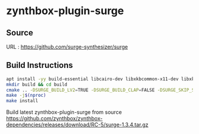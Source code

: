 # zynthbox-plugin-surge

## Source
URL : https://github.com/surge-synthesizer/surge

## Build Instructions
```sh
apt install -yy build-essential libcairo-dev libxkbcommon-x11-dev libxkbcommon-dev libxcb-cursor-dev libxcb-keysyms1-dev libxcb-util-dev libxrandr-dev libxinerama-dev libxcursor-dev libasound2-dev libjack-jackd2-dev
mkdir build && cd build
cmake .. -DSURGE_BUILD_LV2=TRUE -DSURGE_BUILD_CLAP=FALSE -DSURGE_SKIP_STANDALONE=TRUE -DSURGE_SKIP_VST3=TRUE -DSURGE_BUILD_TESTRUNNER=FALSE -DSURGE_BUILD_PYTHON_BINDINGS=FALSE
make -j$(nproc)
make install
```

Build latest zynthbox-plugin-surge from source https://github.com/zynthbox/zynthbox-dependencies/releases/download/RC-5/surge-1.3.4.tar.gz